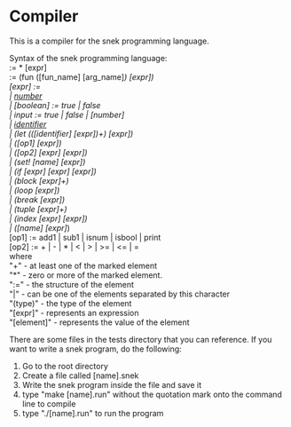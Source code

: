 # Compiler
This is a compiler for the snek programming language.

Syntax of the snek programming language:     
<prog> := <defn>* [expr]        
 <defn> := (fun ([fun_name] [arg_name]*) [expr])        
[expr] :=       
 | [number](i64)         
 | [boolean] := true | false       
 | input := true | false | [number]      
 | [identifier](String)       
 | (let (([identifier] [expr])+) [expr])      
 | ([op1] [expr])         
 | ([op2] [expr] [expr])     
 | (set! [name] [expr])     
 | (if [expr] [expr] [expr])     
 | (block [expr]+)    
 | (loop [expr])    
 | (break [expr])     
 | (tuple [expr]+)      
 | (index [expr] [expr])      
 | ([name] [expr]*)      
[op1] := add1 | sub1 | isnum | isbool | print       
[op2] := + | - | * | < | > | >= | <= | =      
where       
   "+"  - at least one of the marked element    
   "*"  - zero or more of the marked element.    
   ":=" - the structure of the element     
   "|"  - can be one of the elements separated by this character    
   "(type)" - the type of the element   
   "[expr]"    - represents an expression     
   "[element]" - represents the value of the element    
                                     
There are some files in the tests directory that you can reference. 
If you want to write a snek program, do the following:
1. Go to the root directory
2. Create a file called [name].snek
3. Write the snek program inside the file and save it
4. type "make [name].run" without the quotation mark onto the command line to compile
5. type "./[name].run" to run the program
